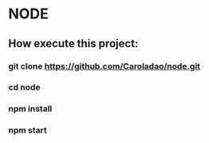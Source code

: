 # NODE

## How execute this project:
### git clone https://github.com/Caroladao/node.git
### cd node
### npm install
### npm start

